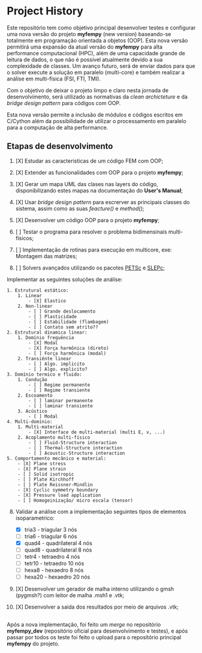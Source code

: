 # Project History

Este repositório tem como objetivo principal desenvolver testes e configurar uma nova versão do projeto **myfempy** (new version) baseando-se totalmente em programação orientada a objetos (OOP). Esta nova versão permitirá uma expansão da atual versão do **myfempy** para alta performance computacional (HPC), além de uma capacidade grande de leitura de dados, o que não é possível atualmente devido a sua complexidade de classes. Um avanço futuro, será de enviar dados para que o solver execute a solução em paralelo (multi-core) e também realizar a análise em multi-física (FSI, FTI, TMI).

Com o objetivo de deixar o projeto limpo e claro nesta jornada de desenvolvimento, será utilizado as normativas da _clean archicteture_ e da _bridge design pattern_ para códigos com OOP.

Esta nova versão permite a inclusão de módulos e códigos escritos em C/Cython além da possibilidade de utilizar o processamento em paralelo para a computação de alta performance.

## Etapas de desenvolvimento

1. [X] Estudar as caracteristicas de um código FEM com OOP;

2. [X] Extender as funcionalidades com OOP para o projeto **myfempy**;

3. [X] Gerar um mapa UML das clases nas layers do código, disponibilizando estes mapas na documentação do **User's Manual**;

4. [X] Usar _bridge design pattern_ para escrerver as principais classes do sistema, assim como as suas _feacture()_ e _method()_;

5. [X] Desenvolver um código OOP para o projeto **myfempy**;

6. [ ] Testar o programa para resolver o problema  bidimensinais multi-físicos;

7. [ ] Implementação de rotinas para execução em multicore, exe: Montagem das matrizes;

8. [ ] Solvers avançados utilizando os pacotes [PETSc](https://petsc.org/release/) e [SLEPc](https://slepc.upv.es/);

Implementar as seguintes soluções de análise:
	
	1. Estrutural estático:
		1. Linear
			- [X] Elastico
		2. Non-linear
			- [ ] Grande deslocamento
			- [ ] Plasticidade
			- [ ] Estabilidade (flambagem)
			- [ ] Contato sem atrito??
	2. Estrutural dinamica linear:
		1. Domínio frequência
			- [X] Modal
			- [X] Força harmônica (direto)
			- [ ] Força harmônica (modal)
		2. Transiênte linear
			- [ ] Algo. implicito
			- [ ] Algo. explicito?
	3. Domínio termico e fluido:
		1. Condução
			- [ ] Regime permanente
			- [ ] Regime transiente
		2. Escoamento
			- [ ] laminar permanente
			- [ ] laminar transiente
		3. Acústico
			- [ ] Modal
	4. Multi-domínio:
		1. Multi-material
			- [X] Interface de multi-material (multi E, v, ...)
		2. Acoplamento multi-físico
			- [ ] Fluid-Structure interaction
			- [ ] Thermal-Structure interaction
			- [ ] Acoustic-Structure interaction
    5. Comportamento mecânico e material:
        - [X] Plane stress
        - [X] Plane strain
        - [ ] Solid isotropic
        - [ ] Plate Kirchhoff
        - [ ] Plate Reissner-Mindlin
        - [X] Cyclic symmetry boundary
		- [X] Pressure load application
        - [ ] Homogeinização/ micro escala (tensor)

8. Validar a análise com a implementação seguintes tipos de elementos isoparametrico:

    - [X] tria3 - triagular 3 nós
    - [ ] tria6 - triagular 6 nós
    - [X] quad4 - quadrilateral 4 nós
    - [ ] quad8 - quadrilateral 8 nós
    - [ ] tetr4 - tetraedro 4 nós
    - [ ] tetr10 - tetraedro 10 nós
    - [ ] hexa8 - hexaedro 8 nós
    - [ ] hexa20 - hexaedro 20 nós

9. [X] Desenvolver um gerador de malha interno utilizando o gmsh (pygmsh?) com leitor de malha .msh1 e .vtk;

10. [X] Desenvolver a saida dos resultados por meio de arquivos .vtk;

##
Após a nova implementação, foi feito um _merge_ no repositório **myfempy_dev** (repositório oficial para desenvolvimento e testes), e após passar por todos os teste foi feito o upload para o repositório principal **myfempy** do projeto.